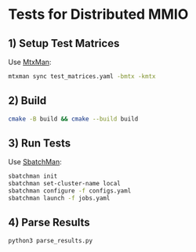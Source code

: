 # Tests for Distributed MMIO

## 1) Setup Test Matrices

Use [MtxMan](https://github.com/ThomasPasquali/MtxMan/tree/main):

```bash
mtxman sync test_matrices.yaml -bmtx -kmtx
```

## 2) Build

```bash
cmake -B build && cmake --build build
```

## 3) Run Tests

Use [SbatchMan](https://sbatchman.readthedocs.io/en/latest/):

```bash
sbatchman init
sbatchman set-cluster-name local
sbatchman configure -f configs.yaml
sbatchman launch -f jobs.yaml
```

## 4) Parse Results

```bash
python3 parse_results.py
```